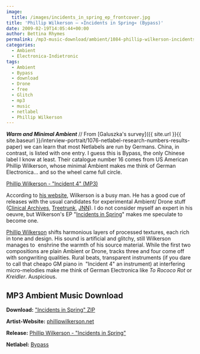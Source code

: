 ```yaml
---
image:
  title: /images/incidents_in_spring_ep_frontcover.jpg
title: 'Phillip Wilkerson – »Incidents in Spring« (Bypass)'
date: 2009-02-19T14:05:44+00:00
author: Bettina Rhymes
permalink: /mp3-music-download/ambient/1084-phillip-wilkerson-incidents-spring-bypass
categories:
  - Ambient
  - Electronica-Indietronic
tags:
  - Ambient
  - Bypass
  - download
  - Drone
  - free
  - Glitch
  - mp3
  - music
  - netlabel
  - Phillip Wilkerson
---
```

***Warm and Minimal Ambient*** // From [Galuszka's survey]({{ site.url }}{{ site.baseurl }}/interview-portrait/1076-netlabel-research-numbers-results-paper) we can learn that most Netlabels are run by Germans. China, in contrast, is listed with one entry. I guess this is Bypass, the only Chinese label I know at least. Their catalogue number 16 comes from US American Phillip Wilkerson, whose minimal Ambient makes me think of German Electronica... and so the wheel came full circle.

[Phillip Wilkerson - "Incident 4" (MP3)](http://www.archive.org/download/bp016/04_Incident_4.mp3)

<!--more-->

According to [his website](http://www.phillipwilkerson.net/), Wilkerson is a busy man. He has a good cue of releases with the usual candidates for experimental Ambient/ Drone stuff ([Clinical Archives](http://www.clinicalarchives.spyw.com/), [Treetrunk](http://www.archive.org/details/treetrunk), [JNN](http://justnotnormal.wordpress.com/)). I do not consider myself an expert in his oeuvre, but Wilkerson's EP "[Incidents in Spring](http://bp.bai-hua.org/releases/bp016.htm)" makes me speculate to become one.

[Phillip Wilkerson](http://www.phillipwilkerson.net/) shifts harmonious layers of processed textures, each rich in tone and design. His sound is artificial and glitchy, still Wilkerson manages to  enshrine the warmth of his source material. While the first two compositions are plain Ambient or Drone, tracks three and four come off with songwriting qualities. Rural beats, transparent instruments (if you dare to call that cheapo GM piano in  "Incident 4" an instrument) at interfering micro-melodies make me think of German Electronica like _To Rococo Rot_ or _Kreidler_. Auspicious.

## MP3 Ambient Music Download

**Download:** ["Incidents in Spring" ZIP](http://www.archive.org/download/bp016/Phillip_Wilkerson_Incidents_In_Spring_EP.zip)
  
**Artist-Website:** [phillipwilkerson.net](http://www.phillipwilkerson.net/)
  
**Release:** [Phillip Wilkerson - "Incidents in Spring"](http://bp.bai-hua.org/releases/bp016.htm)
  
**Netlabel:** [Bypass](http://bp.bai-hua.org/)
